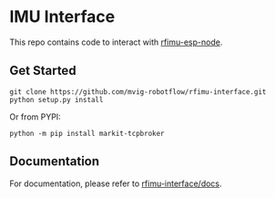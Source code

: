 # IMU Interface

This repo contains code to interact with [rfimu-esp-node](https://github.com/mvig-robotflow/rfimu-esp-node).

## Get Started

```shell
git clone https://github.com/mvig-robotflow/rfimu-interface.git
python setup.py install
```

Or from PYPI:

```shell
python -m pip install markit-tcpbroker
```

## Documentation

For documentation, please refer to [rfimu-interface/docs](https://github.com/mvig-robotflow/rfimu-interface/docs).


